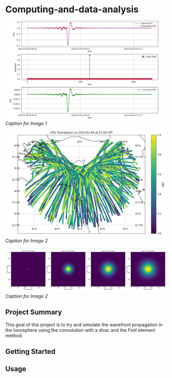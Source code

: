 # Computing-and-data-analysis

![Project Image 1](simulation1.png)
*Caption for Image 1*

![Project Image 2](simulation2.png)
*Caption for Image 2*

![Project Image 2](simulation3.png)
*Caption for Image 2*

## Project Summary

This goal of this project is to try and simulate the wavefront propagation in the Ionosphere using the convolution with a dirac and the Finit element method.

## Getting Started

## Usage



